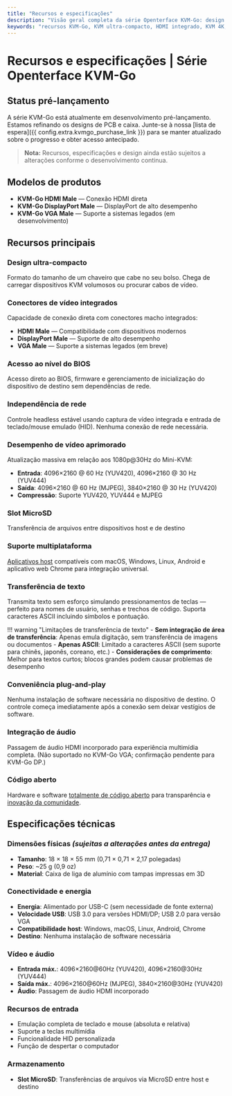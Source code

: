 ```yaml
---
title: "Recursos e especificações"
description: "Visão geral completa da série Openterface KVM-Go: design ultra-compacto com conectores de vídeo integrados, suporte 4K/60Hz, slot MicroSD e especificações técnicas detalhadas. Solução KVM-over-USB do tamanho de um chaveiro para profissionais de TI."
keywords: "recursos KVM-Go, KVM ultra-compacto, HDMI integrado, KVM 4K, KVM MicroSD, KVM chaveiro, especificações KVM, controle headless, KVM portátil, ferramentas de TI, gerenciamento de servidores"
---
```


# **Recursos e especificações** | Série Openterface KVM-Go

## Status pré-lançamento

A série KVM-Go está atualmente em desenvolvimento pré-lançamento. Estamos refinando os designs de PCB e caixa. Junte-se à nossa [lista de espera]({{ config.extra.kvmgo_purchase_link }}) para se manter atualizado sobre o progresso e obter acesso antecipado.

> **Nota:** Recursos, especificações e design ainda estão sujeitos a alterações conforme o desenvolvimento continua.

## Modelos de produtos
- **KVM-Go HDMI Male** — Conexão HDMI direta
- **KVM-Go DisplayPort Male** — DisplayPort de alto desempenho
- **KVM-Go VGA Male** — Suporte a sistemas legados (em desenvolvimento)

## Recursos principais

### **Design ultra-compacto**
Formato do tamanho de um chaveiro que cabe no seu bolso. Chega de carregar dispositivos KVM volumosos ou procurar cabos de vídeo.

### **Conectores de vídeo integrados**
Capacidade de conexão direta com conectores macho integrados:

- **HDMI Male** — Compatibilidade com dispositivos modernos
- **DisplayPort Male** — Suporte de alto desempenho
- **VGA Male** — Suporte a sistemas legados (em breve)

### **Acesso ao nível do BIOS**
Acesso direto ao BIOS, firmware e gerenciamento de inicialização do dispositivo de destino sem dependências de rede.

### **Independência de rede**
Controle headless estável usando captura de vídeo integrada e entrada de teclado/mouse emulado (HID). Nenhuma conexão de rede necessária.

### **Desempenho de vídeo aprimorado**
Atualização massiva em relação aos 1080p@30Hz do Mini-KVM:

- **Entrada**: 4096×2160 @ 60 Hz (YUV420), 4096×2160 @ 30 Hz (YUV444)
- **Saída**: 4096×2160 @ 60 Hz (MJPEG), 3840×2160 @ 30 Hz (YUV420)
- **Compressão**: Suporte YUV420, YUV444 e MJPEG

### **Slot MicroSD**
Transferência de arquivos entre dispositivos host e de destino

### **Suporte multiplataforma**
[Aplicativos host](/app) compatíveis com macOS, Windows, Linux, Android e aplicativo web Chrome para integração universal.

### **Transferência de texto**
Transmita texto sem esforço simulando pressionamentos de teclas — perfeito para nomes de usuário, senhas e trechos de código. Suporta caracteres ASCII incluindo símbolos e pontuação.

!!! warning "Limitações de transferência de texto"
    - **Sem integração de área de transferência**: Apenas emula digitação, sem transferência de imagens ou documentos
    - **Apenas ASCII**: Limitado a caracteres ASCII (sem suporte para chinês, japonês, coreano, etc.)
    - **Considerações de comprimento**: Melhor para textos curtos; blocos grandes podem causar problemas de desempenho

### **Conveniência plug-and-play**
Nenhuma instalação de software necessária no dispositivo de destino. O controle começa imediatamente após a conexão sem deixar vestígios de software.

### **Integração de áudio**
Passagem de áudio HDMI incorporado para experiência multimídia completa. (Não suportado no KVM-Go VGA; confirmação pendente para KVM-Go DP.)

### **Código aberto**
Hardware e software [totalmente de código aberto](/compliance) para transparência e [inovação da comunidade](/discord).

## Especificações técnicas

### **Dimensões físicas** *(sujeitas a alterações antes da entrega)*
- **Tamanho**: 18 × 18 × 55 mm (0,71 × 0,71 × 2,17 polegadas)
- **Peso**: ~25 g (0,9 oz)
- **Material**: Caixa de liga de alumínio com tampas impressas em 3D

### **Conectividade e energia**
- **Energia**: Alimentado por USB-C (sem necessidade de fonte externa)
- **Velocidade USB**: USB 3.0 para versões HDMI/DP; USB 2.0 para versão VGA
- **Compatibilidade host**: Windows, macOS, Linux, Android, Chrome
- **Destino**: Nenhuma instalação de software necessária

### **Vídeo e áudio**
- **Entrada máx.**: 4096×2160@60Hz (YUV420), 4096×2160@30Hz (YUV444)
- **Saída máx.**: 4096×2160@60Hz (MJPEG), 3840×2160@30Hz (YUV420)
- **Áudio**: Passagem de áudio HDMI incorporado

### **Recursos de entrada**
- Emulação completa de teclado e mouse (absoluta e relativa)
- Suporte a teclas multimídia
- Funcionalidade HID personalizada
- Função de despertar o computador

### **Armazenamento**
- **Slot MicroSD**: Transferências de arquivos via MicroSD entre host e destino

